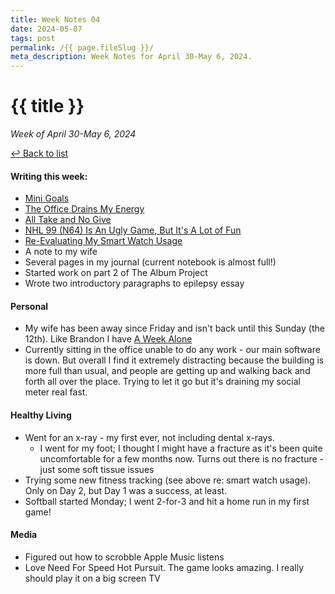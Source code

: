```yaml
---
title: Week Notes 04
date: 2024-05-07
tags: post
permalink: /{{ page.fileSlug }}/
meta_description: Week Notes for April 30-May 6, 2024.
---
```


# {{ title }}

*Week of April 30-May 6, 2024*

[&#8617; Back to list](/weeknotes/) 

#### Writing this week: 
- [Mini Goals](https://lwgrs.bearblog.dev/mini-goals/)
- [The Office Drains My Energy](https://lwgrs.bearblog.dev/office-energy/)
- [All Take and No Give](https://lwgrs.bearblog.dev/all-take-and-no-give/)
- [NHL 99 (N64) Is An Ugly Game, But It's A Lot of Fun](https://lwgrs.neocities.org/blog/NHL99/nhl99/)
- [Re-Evaluating My Smart Watch Usage](https://lwgrs.bearblog.dev/smart-watch-usage/)
- A note to my wife 
- Several pages in my journal (current notebook is almost full!)
- Started work on part 2 of The Album Project
- Wrote two introductory paragraphs to epilepsy essay 

#### Personal 
- My wife has been away since Friday and isn't back until this Sunday (the 12th). Like Brandon I have [A Week Alone](https://brandons-journal.com/post/a-week-alone)
- Currently sitting in the office unable to do any work - our main software is down. But overall I find it extremely distracting because the building is more full than usual, and people are getting up and walking back and forth all over the place. Trying to let it go but it's draining my social meter real fast.

#### Healthy Living 
- Went for an x-ray - my first ever, not including dental x-rays. 
    - I went for my foot; I thought I might have a fracture as it's been quite uncomfortable for a few months now. Turns out there is no fracture - just some soft tissue issues
- Trying some new fitness tracking (see above re: smart watch usage). Only on Day 2, but Day 1 was a success, at least.
- Softball started Monday; I went 2-for-3 and hit a home run in my first game!

#### Media 
- Figured out how to scrobble Apple Music listens
- Love Need For Speed Hot Pursuit. The game looks amazing. I really should play it on a big screen TV 
